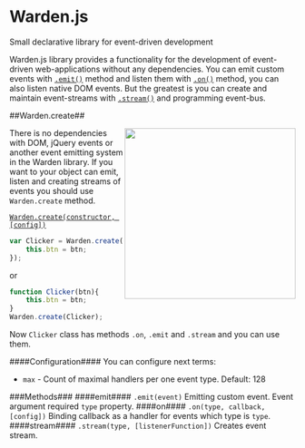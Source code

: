 Warden.js
=========

Small declarative library for event-driven development

Warden.js library provides a functionality for the development of event-driven web-applications without any dependencies. You can emit custom events with [`.emit()`](#emit) method and listen them with [`.on()`](#on) method, you can also listen native DOM events. But the greatest is you can create and maintain event-streams with [`.stream()`](#streams) and programming event-bus. 

##Warden.create##

<img src="http://ps.cms-service.ru/warden/assets/img/warden.png" align="right" width="301px" style='z-index: 32323; position: relative;'/>

There is no dependencies with DOM, jQuery events or another event emitting system in the Warden library. If you want to your object can emit, listen and creating streams of events you should use <code>Warden.create</code> method.

[`Warden.create(constructor, [config])`](https://github.com/zefirka/Warden.js/blob/master/docs/EmitterDocs.md)
```js
var Clicker = Warden.create(function Clicker(btn){
	this.btn = btn;
});
```
or
```js
function Clicker(btn){
	this.btn = btn;
}
Warden.create(Clicker);
```
Now <code>Clicker</code> class has methods <code>.on</code>, <code>.emit</code> and <code>.stream</code> and you can use them.

####Configuration####
You can configure next terms:
-  `max` - Count of maximal handlers per one event type. Default: 128

###Methods###
####emit####
`.emit(event)`
Emitting custom event. Event argument required `type` property.
####on####
`.on(type, callback, [config])`
Binding callback as a handler for events which type is `type`.
####stream####
`.stream(type, [listenerFunction])`
Creates event stream.
